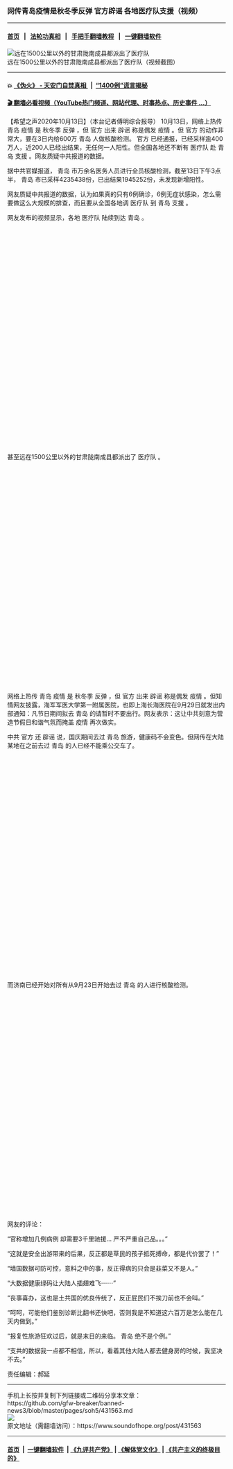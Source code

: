### 网传青岛疫情是秋冬季反弹  官方辟谣  各地医疗队支援（视频）
------------------------

#### [首页](https://github.com/gfw-breaker/banned-news3/blob/master/README.md) &nbsp;&nbsp;|&nbsp;&nbsp; [法轮功真相](https://github.com/begood0513/basic/blob/master/README.md)  &nbsp;&nbsp;|&nbsp;&nbsp; [手把手翻墙教程](https://github.com/gfw-breaker/guides/wiki)  &nbsp;&nbsp;|&nbsp;&nbsp; [一键翻墙软件](https://github.com/gfw-breaker/nogfw/blob/master/README.md)  



<div><img alt="远在1500公里以外的甘肃陇南成县都派出了医疗队" src="https://img.soundofhope.org/2020-10/wuhanfeiyan_2020-10-13_2-1602597460488.jpg"/>
<br/><figcaption class="caption">
 远在1500公里以外的甘肃陇南成县都派出了医疗队（视频截图）
</figcaption></div><hr/>

#### 💥 [《伪火》 - 天安门自焚真相 ](http://158.247.195.190:10000/videos/blog/weihuo.html)&nbsp; |&nbsp; [“1400例”谎言揭秘  ](http://158.247.195.190:10000/videos/blog/jiexi1400.html)

#### [ 🎬  翻墙必看视频（YouTube热门频道、网站代理、时事热点、历史事件 ...）](https://github.com/gfw-breaker/links/blob/master/banned.md)

<div><div class="Content__Wrapper sc-1bvya0-0 grZQxZ">
 <p class="meta-top">
  <span class="meta">
   【希望之声2020年10月13日】（本台记者傅明综合报导）
  </span>
  10月13日，网络上热传
  <ok href="/term/50964">
   青岛
  </ok>
  <ok href="/term/16057">
   疫情
  </ok>
  是
  <ok href="/term/387457">
   秋冬季
  </ok>
  <ok href="/term/12438">
   反弹
  </ok>
  ，但
  <ok href="/term/55991">
   官方
  </ok>
  出来
  <ok href="/term/25338">
   辟谣
  </ok>
  称是偶发
  <ok href="/term/16057">
   疫情
  </ok>
  。但
  <ok href="/term/55991">
   官方
  </ok>
  的动作非常大，要在3日内给600万
  <ok href="/term/50964">
   青岛
  </ok>
  人做核酸检测。
  <ok href="/term/55991">
   官方
  </ok>
  已经通报，已经采样逾400万人，近200人已经出结果，无任何一人阳性。但全国各地还不断有
  <ok href="/term/396511">
   医疗队
  </ok>
  赴
  <ok href="/term/50964">
   青岛
  </ok>
  <ok href="/term/31495">
   支援
  </ok>
  。网友质疑中共报道的数据。
 </p>
 <p>
  据中共官媒报道，
  <ok href="/term/50964">
   青岛
  </ok>
  市万余名医务人员进行全员核酸检测，截至13日下午3点半，
  <ok href="/term/50964">
   青岛
  </ok>
  市已采样4235438份，已出结果1945252份，未发现新增阳性。
 </p>
 <p>
  网友质疑中共报道的数据，认为如果真的只有6例确诊，6例无症状感染，怎么需要做这么大规模的排查，而且要从全国各地调
  <ok href="/term/396511">
   医疗队
  </ok>
  到
  <ok href="/term/50964">
   青岛
  </ok>
  <ok href="/term/31495">
   支援
  </ok>
  。
 </p>
 <p>
  网友发布的视频显示，各地
  <ok href="/term/396511">
   医疗队
  </ok>
  陆续到达
  <ok href="/term/50964">
   青岛
  </ok>
  。
 </p>
 <div class="soh-embed">
  <div class="soh-embed-inner">
   <div class="iframely-embed" style="max-width: 550px;">
    <div class="iframely-responsive" style="padding-bottom: 100%;">
    </div>
   </div>
  </div>
 </div>
 <p>
  甚至远在1500公里以外的甘肃陇南成县都派出了
  <ok href="/term/396511">
   医疗队
  </ok>
  。
 </p>
 <div class="soh-embed">
  <div class="soh-embed-inner">
   <div class="iframely-embed" style="max-width: 550px;">
    <div class="iframely-responsive" style="padding-bottom: 100%;">
    </div>
   </div>
  </div>
 </div>
 <p>
  网络上热传
  <ok href="/term/50964">
   青岛
  </ok>
  <ok href="/term/16057">
   疫情
  </ok>
  是
  <ok href="/term/387457">
   秋冬季
  </ok>
  <ok href="/term/12438">
   反弹
  </ok>
  ，但
  <ok href="/term/55991">
   官方
  </ok>
  出来
  <ok href="/term/25338">
   辟谣
  </ok>
  称是偶发
  <ok href="/term/16057">
   疫情
  </ok>
  。但知情网友披露，海军军医大学第一附属医院，也即上海长海医院在9月29日就发出内部通知：凡节日期间拟去
  <ok href="/term/50964">
   青岛
  </ok>
  的请暂时不要出行。网友表示：这让中共刻意为营造节假日和谐气氛而掩盖
  <ok href="/term/16057">
   疫情
  </ok>
  再次做实。
 </p>
 <p>
  中共
  <ok href="/term/55991">
   官方
  </ok>
  还
  <ok href="/term/25338">
   辟谣
  </ok>
  说，国庆期间去过
  <ok href="/term/50964">
   青岛
  </ok>
  旅游，健康码不会变色。但网传在大陆某地在之前去过
  <ok href="/term/50964">
   青岛
  </ok>
  的人已经不能乘公交车了。
 </p>
 <div class="soh-embed">
  <div class="soh-embed-inner">
   <div class="iframely-embed" style="max-width: 550px;">
    <div class="iframely-responsive" style="padding-bottom: 100%;">
    </div>
   </div>
  </div>
 </div>
 <p>
  而济南已经开始对所有从9月23日开始去过
  <ok href="/term/50964">
   青岛
  </ok>
  的人进行核酸检测。
 </p>
 <div class="soh-embed">
  <div class="soh-embed-inner">
   <div class="iframely-embed" style="max-width: 550px;">
    <div class="iframely-responsive" style="padding-bottom: 100%;">
    </div>
   </div>
  </div>
 </div>
 <p>
  网友的评论：
 </p>
 <p>
  “官称增加几例病例 却需要3千里驰援… 严不严重自己品。。。”
 </p>
 <p>
  “这就是安全出游带来的后果，反正都是草民的孩子抵死搏命，都是代价罢了！”
 </p>
 <p>
  “墙国数据可防可控，意料之中的事，反正得病的只会是韭菜又不是人。”
 </p>
 <p>
  “大数据健康绿码让大陆人插翅难飞⋯⋯”
 </p>
 <p>
  “丧事喜办，这也是土共国的优良传统了，反正屁民们不挨刀前也不会叫。”
 </p>
 <p>
  “呵呵，可能他们鉴别诊断比翻书还快吧，否则我是不知道这六百万是怎么能在几天内做到。”
 </p>
 <p>
  “报复性旅游狂欢过后，就是末日的来临。
  <ok href="/term/50964">
   青岛
  </ok>
  绝不是个例。”
 </p>
 <p>
  “支共的数据我一点都不相信，所以，看着其他大陆人都去健身房的时候，我坚决不去。”
 </p>
 <p class="meta-btm">
  责任编辑：郝延
 </p>
</div>
</div>
<hr/>
手机上长按并复制下列链接或二维码分享本文章：<br/>
https://github.com/gfw-breaker/banned-news3/blob/master/pages/soh5/431563.md <br/>
<a href='https://github.com/gfw-breaker/banned-news3/blob/master/pages/soh5/431563.md'><img src='https://github.com/gfw-breaker/banned-news3/blob/master/pages/soh5/431563.md.png'/></a> <br/>
原文地址（需翻墙访问）：https://www.soundofhope.org/post/431563


------------------------
#### [首页](https://github.com/gfw-breaker/banned-news3/blob/master/README.md) &nbsp;|&nbsp; [一键翻墙软件](https://github.com/gfw-breaker/nogfw/blob/master/README.md) &nbsp;| [《九评共产党》](https://github.com/gfw-breaker/9ping.md/blob/master/README.md#九评之一评共产党是什么) | [《解体党文化》](https://github.com/gfw-breaker/jtdwh.md/blob/master/README.md) | [《共产主义的终极目的》](https://github.com/gfw-breaker/gczydzjmd.md/blob/master/README.md)


<img src='http://gfw-breaker.win/banned-news3/pages/soh5/431563.md' width='0px' height='0px'/>